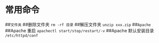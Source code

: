 # 常用命令
##`文件夹`
##删除文件夹 `rm -rf 目录`
##解压文件夹 `unzip xxx.zip`
##`Apache`
##Apache 重启   `apachectl start/stop/restart/-v`
##Apache 默认安装目录 `/etc/httpd/conf`



